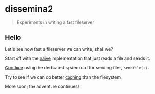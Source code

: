 dissemina2
==========

> Experiments in writing a fast fileserver

Hello
-----

Let's see how fast a fileserver we can write, shall we?

Start off with the
[naïve](https://github.com/scvalex/dissemina2/blob/master/Naive.hs)
implementation that just reads a file and sends it.

[Continue](https://github.com/scvalex/dissemina2/blob/master/SendFile.hs)
using the dedicated system call for sending files, `sendfile(2)`.

Try to see if we can do better
[caching](https://github.com/scvalex/dissemina2/blob/master/Cached.hs)
than the filesystem.

More soon; the adventure continues!
